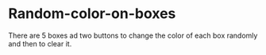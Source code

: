 # Random-color-on-boxes
 There are 5 boxes ad two buttons to change 
  the color of each box randomly and then to clear it.